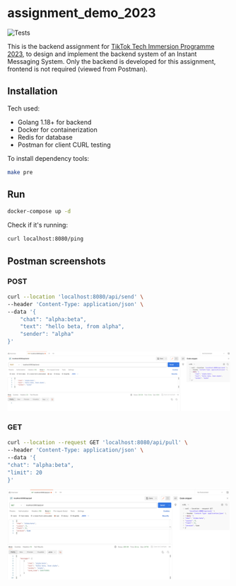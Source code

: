 # assignment_demo_2023

![Tests](https://github.com/TikTokTechImmersion/assignment_demo_2023/actions/workflows/test.yml/badge.svg)

This is the backend assignment for [TikTok Tech Immersion Programme 2023](https://bytedance.sg.feishu.cn/docx/CEusdOSGHody93xCekHlbBOvgGR), to design and implement the backend system of an Instant Messaging System.
Only the backend is developed for this assignment, frontend is not required (viewed from Postman).

## Installation

Tech used:

- Golang 1.18+ for backend
- Docker for containerization
- Redis for database
- Postman for client CURL testing

To install dependency tools:

```bash
make pre
```

## Run

```bash
docker-compose up -d
```

Check if it's running:

```bash
curl localhost:8080/ping
```

## Postman screenshots
### POST
```bash 
curl --location 'localhost:8080/api/send' \
--header 'Content-Type: application/json' \
--data '{
    "chat": "alpha:beta",
    "text": "hello beta, from alpha",
    "sender": "alpha"
}'
```
![POST image for Postman](https://github.com/gowherelang/assignment_demo_2023/blob/ffc2076b581aea175992bfe10e4d16f34bf03ef5/postman/postman%20POST.png)

### GET
```bash
curl --location --request GET 'localhost:8080/api/pull' \
--header 'Content-Type: application/json' \
--data '{
"chat": "alpha:beta",
"limit": 20
}'
```
![GET image for Postman](https://raw.githubusercontent.com/gowherelang/assignment_demo_2023/ffc2076b581aea175992bfe10e4d16f34bf03ef5/postman/postman%20GET.png)
